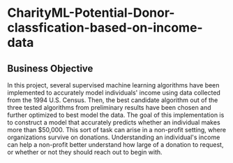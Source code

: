 # CharityML-Potential-Donor-classfication-based-on-income-data

## Business Objective
In this project, several supervised machine learning algorithms have been implemented to accurately model individuals' income using data collected from the 1994 U.S. Census. Then, the best candidate algorithm out of the three tested algorithms from preliminary results have been chosen and further optimized to best model the data. The goal of this implementation is to construct a model that accurately predicts whether an individual makes more than $50,000. This sort of task can arise in a non-profit setting, where organizations survive on donations. Understanding an individual's income can help a non-profit better understand how large of a donation to request, or whether or not they should reach out to begin with.
